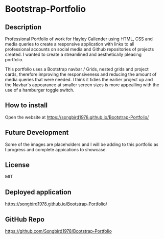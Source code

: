 # Bootstrap-Portfolio

## Description

Professional Portfolio of work for Hayley Callender using HTML, CSS and media queries to create a responsive application with links to all professional accounts on social media and Github repositories of projects created. I wanted to create a streamlined and aesthetically pleasing portfolio. 

This portfolio uses a Bootstrap navbar / Grids, nested grids and project cards, therefore improving the responsiveness and reducing the amount of media queries that were needed. I think it tidies the earlier project up and the Navbar's appearance at smaller screen sizes is more appealling with the use of a hamburger toggle switch. 



## How to install 

Open the website at https://songbird1978.github.io/Bootstrap-Portfolio/

## Future Development 

Some of the images are placeholders and I will be adding to this portfolio as I progress and complete appications to showcase. 

## License 

MIT

## Deployed application
https://songbird1978.github.io/Bootstrap-Portfolio/

## GitHub Repo

https://github.com/Songbird1978/Bootstrap-Portfolio
